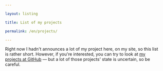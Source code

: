 ```yaml
---

layout: listing

title: List of my projects

permalink: /en/projects/

---
```


Right now I hadn't announces a lot of my project here, on my site, so this list is rather short. However, if you're interested, you can try to look at [my projects at GitHub](https://github.com/kizu) — but a lot of those projects' state is uncertain, so be careful.